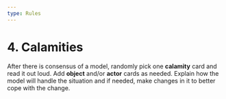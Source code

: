 ```yaml
---
type: Rules
---
```


# 4. Calamities

After there is consensus of a model, randomly pick one **calamity** card and read it out loud.
Add **object** and/or **actor** cards as needed. Explain how the model will handle the situation and if needed, make changes in it to better cope with the change.
